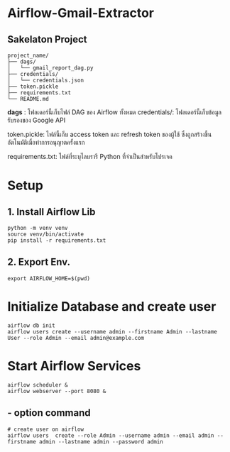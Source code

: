 # Airflow-Gmail-Extractor

## Sakelaton Project
```
project_name/
├── dags/
│   └── gmail_report_dag.py
├── credentials/
│   └── credentials.json
├── token.pickle
├── requirements.txt
└── README.md
```

__dags__ : โฟลเดอร์นี้เก็บไฟล์ DAG ของ Airflow ทั้งหมด
credentials/: โฟลเดอร์นี้เก็บข้อมูลรับรองของ Google API


token.pickle: ไฟล์นี้เก็บ access token และ refresh token ของผู้ใช้ ซึ่งถูกสร้างขึ้นอัตโนมัติเมื่อทำการอนุญาตครั้งแรก

requirements.txt: ไฟล์ที่ระบุไลบรารี Python ที่จำเป็นสำหรับโปรเจค



# Setup 

## 1. Install Airflow Lib
```
python -m venv venv
source venv/bin/activate
pip install -r requirements.txt
```
## 2. Export Env.
```
export AIRFLOW_HOME=$(pwd)
```
# Initialize Database and create user 
```
airflow db init
airflow users create --username admin --firstname Admin --lastname User --role Admin --email admin@example.com
```

# Start Airflow Services
```
airflow scheduler &
airflow webserver --port 8080 &
```


## - option command
```
# create user on airflow
airflow users  create --role Admin --username admin --email admin --firstname admin --lastname admin --password admin

```

